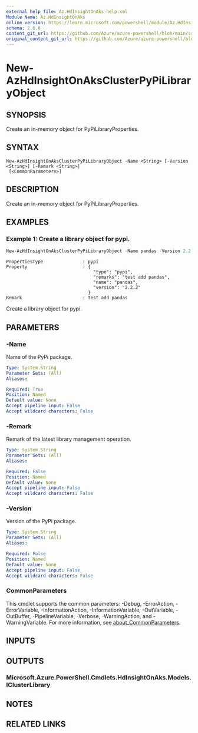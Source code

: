 ```yaml
---
external help file: Az.HdInsightOnAks-help.xml
Module Name: Az.HdInsightOnAks
online version: https://learn.microsoft.com/powershell/module/Az.HdInsightOnAks/new-azhdinsightonaksclusterpypilibraryobject
schema: 2.0.0
content_git_url: https://github.com/Azure/azure-powershell/blob/main/src/HdInsightOnAks/HdInsightOnAks/help/New-AzHdInsightOnAksClusterPyPiLibraryObject.md
original_content_git_url: https://github.com/Azure/azure-powershell/blob/main/src/HdInsightOnAks/HdInsightOnAks/help/New-AzHdInsightOnAksClusterPyPiLibraryObject.md
---
```


# New-AzHdInsightOnAksClusterPyPiLibraryObject

## SYNOPSIS
Create an in-memory object for PyPiLibraryProperties.

## SYNTAX

```
New-AzHdInsightOnAksClusterPyPiLibraryObject -Name <String> [-Version <String>] [-Remark <String>]
 [<CommonParameters>]
```

## DESCRIPTION
Create an in-memory object for PyPiLibraryProperties.

## EXAMPLES

### Example 1: Create a library object for pypi.
```powershell
New-AzHdInsightOnAksClusterPyPiLibraryObject -Name pandas -Version 2.2.2 -Remark "Pandas Lib."
```

```output
PropertiesType               : pypi
Property                     : {
                                 "type": "pypi",
                                 "remarks": "test add pandas",
                                 "name": "pandas",
                                 "version": "2.2.2"
                               }
Remark                       : test add pandas
```

Create a library object for pypi.

## PARAMETERS

### -Name
Name of the PyPi package.

```yaml
Type: System.String
Parameter Sets: (All)
Aliases:

Required: True
Position: Named
Default value: None
Accept pipeline input: False
Accept wildcard characters: False
```

### -Remark
Remark of the latest library management operation.

```yaml
Type: System.String
Parameter Sets: (All)
Aliases:

Required: False
Position: Named
Default value: None
Accept pipeline input: False
Accept wildcard characters: False
```

### -Version
Version of the PyPi package.

```yaml
Type: System.String
Parameter Sets: (All)
Aliases:

Required: False
Position: Named
Default value: None
Accept pipeline input: False
Accept wildcard characters: False
```

### CommonParameters
This cmdlet supports the common parameters: -Debug, -ErrorAction, -ErrorVariable, -InformationAction, -InformationVariable, -OutVariable, -OutBuffer, -PipelineVariable, -Verbose, -WarningAction, and -WarningVariable. For more information, see [about_CommonParameters](http://go.microsoft.com/fwlink/?LinkID=113216).

## INPUTS

## OUTPUTS

### Microsoft.Azure.PowerShell.Cmdlets.HdInsightOnAks.Models.IClusterLibrary

## NOTES

## RELATED LINKS
